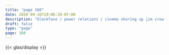 ```yaml
---
title: "page 160"
date: 2020-09-16T19:06:20-07:00
description: "blackface / power relations / cinema shoring up jim crow laws"
draft: false
type: "page"
page: 160
---
```


{{< glas/display >}}